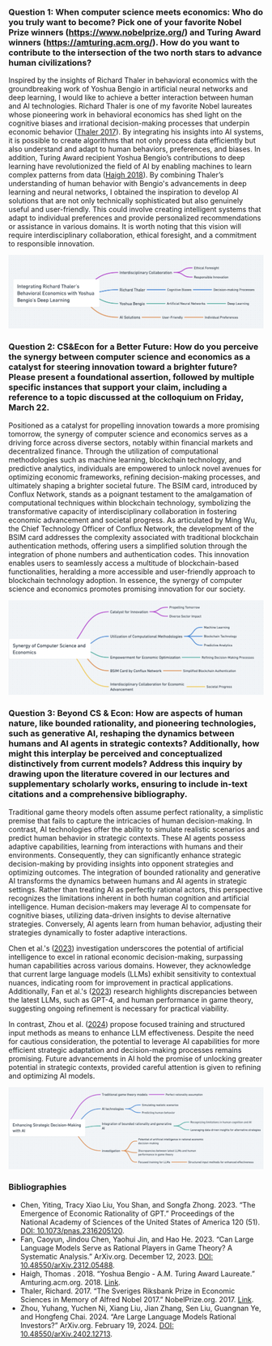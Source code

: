 ### Question 1: When computer science meets economics: Who do you truly want to become? Pick one of your favorite Nobel Prize winners (https://www.nobelprize.org/) and Turing Award winners (https://amturing.acm.org/). How do you want to contribute to the intersection of the two north stars to advance human civilizations? 

Inspired by the insights of Richard Thaler in behavioral economics with the groundbreaking work of Yoshua Bengio in artificial neural networks and deep learning, I would like to achieve a better interaction between human and AI technologies. Richard Thaler is one of my favorite Nobel laureates whose pioneering work in behavioral economics has shed light on the cognitive biases and irrational decision-making processes that underpin economic behavior ([Thaler 2017](https://www.nobelprize.org/prizes/economic-sciences/2017/thaler/facts)). By integrating his insights into AI systems, it is possible to create algorithms that not only process data efficiently but also understand and adapt to human behaviors, preferences, and biases. In addition, Turing Award recipient Yoshua Bengio’s contributions to deep learning have revolutionized the field of AI by enabling machines to learn complex patterns from data ([Haigh 2018](https://amturing.acm.org/award_winners/bengio_3406375.cfm)). By combining Thaler’s understanding of human behavior with Bengio's advancements in deep learning and neural networks, I obtained the inspiration to develop AI solutions that are not only technically sophisticated but also genuinely useful and user-friendly. This could involve creating intelligent systems that adapt to individual preferences and provide personalized recommendations or assistance in various domains. It is worth noting that this vision will require interdisciplinary collaboration, ethical foresight, and a commitment to responsible innovation.

![mindmap1](m1_q1.png)

### Question 2: CS&Econ for a Better Future: How do you perceive the synergy between computer science and economics as a catalyst for steering innovation toward a brighter future? Please present a foundational assertion, followed by multiple specific instances that support your claim, including a reference to a topic discussed at the colloquium on Friday, March 22.

Positioned as a catalyst for propelling innovation towards a more promising tomorrow, the synergy of computer science and economics serves as a driving force across diverse sectors, notably within financial markets and decentralized finance. Through the utilization of computational methodologies such as machine learning, blockchain technology, and predictive analytics, individuals are empowered to unlock novel avenues for optimizing economic frameworks, refining decision-making processes, and ultimately shaping a brighter societal future. The BSIM card, introduced by Conflux Network, stands as a poignant testament to the amalgamation of computational techniques within blockchain technology, symbolizing the transformative capacity of interdisciplinary collaboration in fostering economic advancement and societal progress. As articulated by Ming Wu, the Chief Technology Officer of Conflux Network, the development of the BSIM card addresses the complexity associated with traditional blockchain authentication methods, offering users a simplified solution through the integration of phone numbers and authentication codes. This innovation enables users to seamlessly access a multitude of blockchain-based functionalities, heralding a more accessible and user-friendly approach to blockchain technology adoption. In essence, the synergy of computer science and economics promotes promising innovation for our society.

![mindmap2](m1_q2.png)

### Question 3: Beyond CS & Econ: How are aspects of human nature, like bounded rationality, and pioneering technologies, such as generative AI, reshaping the dynamics between humans and AI agents in strategic contexts? Additionally, how might this interplay be perceived and conceptualized distinctively from current models? Address this inquiry by drawing upon the literature covered in our lectures and supplementary scholarly works, ensuring to include in-text citations and a comprehensive bibliography.

Traditional game theory models often assume perfect rationality, a simplistic premise that fails to capture the intricacies of human decision-making. In contrast, AI technologies offer the ability to simulate realistic scenarios and predict human behavior in strategic contexts. These AI agents possess adaptive capabilities, learning from interactions with humans and their environments. Consequently, they can significantly enhance strategic decision-making by providing insights into opponent strategies and optimizing outcomes. The integration of bounded rationality and generative AI transforms the dynamics between humans and AI agents in strategic settings. Rather than treating AI as perfectly rational actors, this perspective recognizes the limitations inherent in both human cognition and artificial intelligence. Human decision-makers may leverage AI to compensate for cognitive biases, utilizing data-driven insights to devise alternative strategies. Conversely, AI agents learn from human behavior, adjusting their strategies dynamically to foster adaptive interactions.

Chen et al.'s ([2023](https://doi.org/10.1073/pnas.2316205120)) investigation underscores the potential of artificial intelligence to excel in rational economic decision-making, surpassing human capabilities across various domains. However, they acknowledge that current large language models (LLMs) exhibit sensitivity to contextual nuances, indicating room for improvement in practical applications. Additionally, Fan et al.'s ([2023](https://doi.org/10.48550/arXiv.2312.05488)) research highlights discrepancies between the latest LLMs, such as GPT-4, and human performance in game theory, suggesting ongoing refinement is necessary for practical viability.

In contrast, Zhou et al. ([2024](https://doi.org/10.48550/arXiv.2402.12713)) propose focused training and structured input methods as means to enhance LLM effectiveness. Despite the need for cautious consideration, the potential to leverage AI capabilities for more efficient strategic adaptation and decision-making processes remains promising. Future advancements in AI hold the promise of unlocking greater potential in strategic contexts, provided careful attention is given to refining and optimizing AI models.

![mindmap3](m1_q3.png)


### Bibliographies

- Chen, Yiting, Tracy Xiao Liu, You Shan, and Songfa Zhong. 2023. “The Emergence of Economic Rationality of GPT.” Proceedings of the National Academy of Sciences of the United States of America 120 (51). [DOI: 10.1073/pnas.2316205120](https://doi.org/10.1073/pnas.2316205120).
- Fan, Caoyun, Jindou Chen, Yaohui Jin, and Hao He. 2023. “Can Large Language Models Serve as Rational Players in Game Theory? A Systematic Analysis.” ArXiv.org. December 12, 2023. [DOI: 10.48550/arXiv.2312.05488](https://doi.org/10.48550/arXiv.2312.05488).
- Haigh, Thomas . 2018. “Yoshua Bengio - A.M. Turing Award Laureate.” Amturing.acm.org. 2018. [Link](https://amturing.acm.org/award_winners/bengio_3406375.cfm).
- Thaler, Richard. 2017. “The Sveriges Riksbank Prize in Economic Sciences in Memory of Alfred Nobel 2017.” NobelPrize.org. 2017. [Link](https://www.nobelprize.org/prizes/economic-sciences/2017/thaler/facts/).
- Zhou, Yuhang, Yuchen Ni, Xiang Liu, Jian Zhang, Sen Liu, Guangnan Ye, and Hongfeng Chai. 2024. “Are Large Language Models Rational Investors?” ArXiv.org. February 19, 2024. [DOI: 10.48550/arXiv.2402.12713](https://doi.org/10.48550/arXiv.2402.12713).
